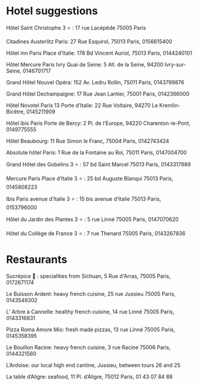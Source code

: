 # Hotel suggestions
     
Hôtel Saint Christophe 3  :star:   :
   17 rue Lacépède 75005 Paris
 
Citadines Austerlitz Paris:
  27 Rue Esquirol, 75013 Paris,
  0156615400
 
Hôtel inn Paris Place d’Italie:
  178 Bd Vincent Auriol, 75013 Paris,
  0144240101
 
Hôtel Mercure Paris Ivry Quai de Seine:
  5 All. de la Seine, 94200 Ivry-sur-Seine,
  0146701717
 
Grand Hôtel Nouvel Opéra:
  152 Av. Ledru Rollin, 75011 Paris,
  0143799876
 
Grand Hôtel Dechampaigne:
  17 Rue Jean Lantier, 75001 Paris,
  0142366000

Hôtel Novotel Paris 13 Porte d’Italie:
  22 Rue Voltaire, 94270 Le Kremlin-Bicêtre,
  0145211909

Hôtel ibis Paris Porte de Bercy:
  2 Pl. de l’Europe, 94220 Charenton-le-Pont,
  0149775555
 
Hôtel Beaubourg:
  11 Rue Simon le Franc, 75004 Paris,
  0142743424
 
Absolute hôtel Paris:
  1 Rue de la Fontaine au Roi, 75011 Paris,
  0147004700
 
Grand Hôtel des Gobelins 3  :star:   :
  57 bd Saint Marcel 75013 Paris,
  0143317989
 
Mercure Paris Place d’Italie 3  :star:   :
  25 bd Auguste Blanqui 75013 Paris,
  0145808223
 
Ibis Paris avenue d’Italie 3  :star:   :
  15 bis avenue d’Italie 75013 Paris,
  0153796000
 
Hôtel du Jardin des Plantes 3  :star:   :
  5 rue Linné 75005 Paris,
  0147070620
 
Hôtel du Collège de France 3  :star:   :
  7 rue Thenard 75005 Paris,
  0143267836
     
# Restaurants

Sucrépice :panda_face: :
  specialities from Sichuan,
  5 Rue d'Arras, 75005 Paris,
  0172671174

Le Buisson Ardent:
  heavy french cuisine,
  25 rue Jussieu 75005 Paris,
  0143549302

L’ Arbre à Cannelle:
  healthy french cuisine,
  14 rue Linné 75005 Paris,
  0143316831

Pizza Roma Amore Mio:
  fresh made pizzas,
  13 rue Linné 75005 Paris,
  0145358395

Le Bouillon Racine:
  heavy french cuisine,
  3 rue Racine 75006 Paris,
  0144321560

L’Ardoise:
  our local high end cantine,
  Jussieu, between tours 26 and 25

La table d’Aligre:
  seafood,
  11 Pl. d’Aligre, 75012 Paris,
  01 43 07 84 88
